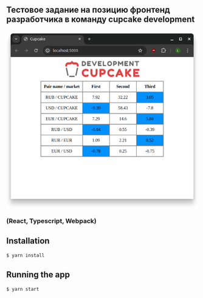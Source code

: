 ## Тестовое задание на позицию фронтенд разработчика в команду cupcake development

![screenshot](./screenshot.png)

### (React, Typescript, Webpack)

## Installation

```bash
$ yarn install
```

## Running the app

```bash
$ yarn start
```


